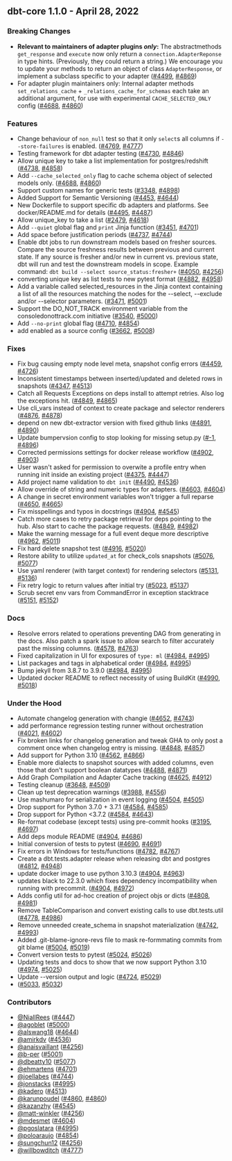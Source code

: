 ## dbt-core 1.1.0 - April 28, 2022
### Breaking Changes
- **Relevant to maintainers of adapter plugins _only_:** The abstractmethods `get_response` and `execute` now only return a `connection.AdapterReponse` in type hints. (Previously, they could return a string.) We encourage you to update your methods to return an object of class `AdapterResponse`, or implement a subclass specific to your adapter
 ([#4499](https://github.com/dbt-labs/dbt-core/issues/4499), [#4869](https://github.com/dbt-labs/dbt-core/pull/4869))
- For adapter plugin maintainers only: Internal adapter methods `set_relations_cache` + `_relations_cache_for_schemas` each take an additional argument, for use with experimental `CACHE_SELECTED_ONLY` config ([#4688](https://github.com/dbt-labs/dbt-core/issues/4688), [#4860](https://github.com/dbt-labs/dbt-core/pull/4860))
### Features
- Change behaviour of `non_null` test so that it only `select`s all columns if `--store-failures` is enabled. ([#4769](https://github.com/dbt-labs/dbt-core/issues/4769), [#4777](https://github.com/dbt-labs/dbt-core/pull/4777))
- Testing framework for dbt adapter testing ([#4730](https://github.com/dbt-labs/dbt-core/issues/4730), [#4846](https://github.com/dbt-labs/dbt-core/pull/4846))
- Allow unique key to take a list implementation for postgres/redshift ([#4738](https://github.com/dbt-labs/dbt-core/issues/4738), [#4858](https://github.com/dbt-labs/dbt-core/pull/4858))
- Add `--cache_selected_only` flag to cache schema object of selected models only. ([#4688](https://github.com/dbt-labs/dbt-core/issues/4688), [#4860](https://github.com/dbt-labs/dbt-core/pull/4860))
- Support custom names for generic tests ([#3348](https://github.com/dbt-labs/dbt-core/issues/3348), [#4898](https://github.com/dbt-labs/dbt-core/pull/4898))
- Added Support for Semantic Versioning ([#4453](https://github.com/dbt-labs/dbt-core/issues/4453), [#4644](https://github.com/dbt-labs/dbt-core/pull/4644))
- New Dockerfile to support specific db adapters and platforms. See docker/README.md for details ([#4495](https://github.com/dbt-labs/dbt-core/issues/4495), [#4487](https://github.com/dbt-labs/dbt-core/pull/4487))
- Allow unique_key to take a list ([#2479](https://github.com/dbt-labs/dbt-core/issues/2479), [#4618](https://github.com/dbt-labs/dbt-core/pull/4618))
- Add `--quiet` global flag and `print` Jinja function ([#3451](https://github.com/dbt-labs/dbt-core/issues/3451), [#4701](https://github.com/dbt-labs/dbt-core/pull/4701))
- Add space before justification periods ([#4737](https://github.com/dbt-labs/dbt-core/issues/4737), [#4744](https://github.com/dbt-labs/dbt-core/pull/4744))
- Enable dbt jobs to run downstream models based on fresher sources. Compare the source freshness results between previous and current state. If any source is fresher and/or new in current vs. previous state, dbt will run and test the downstream models in scope. Example command: `dbt build --select source_status:fresher+`  ([#4050](https://github.com/dbt-labs/dbt-core/issues/4050), [#4256](https://github.com/dbt-labs/dbt-core/pull/4256))
- converting unique key as list tests to new pytest format ([#4882](https://github.com/dbt-labs/dbt-core/issues/4882), [#4958](https://github.com/dbt-labs/dbt-core/pull/4958))
- Add a variable called selected_resources in the Jinja context containing a list of all the resources matching the nodes for  the --select, --exclude and/or --selector parameters. ([#3471](https://github.com/dbt-labs/dbt-core/issues/3471), [#5001](https://github.com/dbt-labs/dbt-core/pull/5001))
- Support the DO_NOT_TRACK environment variable from the consoledonottrack.com initiative ([#3540](https://github.com/dbt-labs/dbt-core/issues/3540), [#5000](https://github.com/dbt-labs/dbt-core/pull/5000))
- Add `--no-print` global flag ([#4710](https://github.com/dbt-labs/dbt-core/issues/4710), [#4854](https://github.com/dbt-labs/dbt-core/pull/4854))
- add enabled as a source config ([#3662](https://github.com/dbt-labs/dbt-core/issues/3662), [#5008](https://github.com/dbt-labs/dbt-core/pull/5008))
### Fixes
- Fix bug causing empty node level meta, snapshot config errors ([#4459](https://github.com/dbt-labs/dbt-core/issues/4459), [#4726](https://github.com/dbt-labs/dbt-core/pull/4726))
- Inconsistent timestamps between inserted/updated and deleted rows in snapshots ([#4347](https://github.com/dbt-labs/dbt-core/issues/4347), [#4513](https://github.com/dbt-labs/dbt-core/pull/4513))
- Catch all Requests Exceptions on deps install to attempt retries.  Also log the exceptions hit. ([#4849](https://github.com/dbt-labs/dbt-core/issues/4849), [#4865](https://github.com/dbt-labs/dbt-core/pull/4865))
- Use cli_vars instead of context to create package and selector renderers ([#4876](https://github.com/dbt-labs/dbt-core/issues/4876), [#4878](https://github.com/dbt-labs/dbt-core/pull/4878))
- depend on new dbt-extractor version with fixed github links ([#4891](https://github.com/dbt-labs/dbt-core/issues/4891), [#4890](https://github.com/dbt-labs/dbt-core/pull/4890))
- Update bumpervsion config to stop looking for missing setup.py ([#-1](https://github.com/dbt-labs/dbt-core/issues/-1), [#4896](https://github.com/dbt-labs/dbt-core/pull/4896))
- Corrected permissions settings for docker release workflow ([#4902](https://github.com/dbt-labs/dbt-core/issues/4902), [#4903](https://github.com/dbt-labs/dbt-core/pull/4903))
- User wasn't asked for permission to overwite a profile entry when running init inside an existing project ([#4375](https://github.com/dbt-labs/dbt-core/issues/4375), [#4447](https://github.com/dbt-labs/dbt-core/pull/4447))
- Add project name validation to `dbt init` ([#4490](https://github.com/dbt-labs/dbt-core/issues/4490), [#4536](https://github.com/dbt-labs/dbt-core/pull/4536))
- Allow override of string and numeric types for adapters. ([#4603](https://github.com/dbt-labs/dbt-core/issues/4603), [#4604](https://github.com/dbt-labs/dbt-core/pull/4604))
- A change in secret environment variables won't trigger a full reparse ([#4650](https://github.com/dbt-labs/dbt-core/issues/4650), [#4665](https://github.com/dbt-labs/dbt-core/pull/4665))
- Fix misspellings and typos in docstrings ([#4904](https://github.com/dbt-labs/dbt-core/issues/4904), [#4545](https://github.com/dbt-labs/dbt-core/pull/4545))
- Catch more cases to retry package retrieval for deps pointing to the hub.  Also start to cache the package requests. ([#4849](https://github.com/dbt-labs/dbt-core/issues/4849), [#4982](https://github.com/dbt-labs/dbt-core/pull/4982))
- Make the warning message for a full event deque more descriptive ([#4962](https://github.com/dbt-labs/dbt-core/issues/4962), [#5011](https://github.com/dbt-labs/dbt-core/pull/5011))
- Fix hard delete snapshot test ([#4916](https://github.com/dbt-labs/dbt-core/issues/4916), [#5020](https://github.com/dbt-labs/dbt-core/pull/5020))
- Restore ability to utilize `updated_at` for check_cols snapshots ([#5076](https://github.com/dbt-labs/dbt-core/issues/5076), [#5077](https://github.com/dbt-labs/dbt-core/pull/5077))
- Use yaml renderer (with target context) for rendering selectors ([#5131](https://github.com/dbt-labs/dbt-core/issues/5131), [#5136](https://github.com/dbt-labs/dbt-core/pull/5136))
- Fix retry logic to return values after initial try ([#5023](https://github.com/dbt-labs/dbt-core/issues/5023), [#5137](https://github.com/dbt-labs/dbt-core/pull/5137))
- Scrub secret env vars from CommandError in exception stacktrace ([#5151](https://github.com/dbt-labs/dbt-core/issues/5151), [#5152](https://github.com/dbt-labs/dbt-core/pull/5152))
### Docs
- Resolve errors related to operations preventing DAG from generating in the docs.  Also patch a spark issue to allow search to filter accurately past the missing columns. ([#4578](https://github.com/dbt-labs/dbt-core/issues/4578), [#4763](https://github.com/dbt-labs/dbt-core/pull/4763))
- Fixed capitalization in UI for exposures of `type: ml` ([#4984](https://github.com/dbt-labs/dbt-core/issues/4984), [#4995](https://github.com/dbt-labs/dbt-core/pull/4995))
- List packages and tags in alphabetical order ([#4984](https://github.com/dbt-labs/dbt-core/issues/4984), [#4995](https://github.com/dbt-labs/dbt-core/pull/4995))
- Bump jekyll from 3.8.7 to 3.9.0 ([#4984](https://github.com/dbt-labs/dbt-core/issues/4984), [#4995](https://github.com/dbt-labs/dbt-core/pull/4995))
- Updated docker README to reflect necessity of using BuildKit ([#4990](https://github.com/dbt-labs/dbt-core/issues/4990), [#5018](https://github.com/dbt-labs/dbt-core/pull/5018))
### Under the Hood
- Automate changelog generation with changie ([#4652](https://github.com/dbt-labs/dbt-core/issues/4652), [#4743](https://github.com/dbt-labs/dbt-core/pull/4743))
- add performance regression testing runner without orchestration ([#4021](https://github.com/dbt-labs/dbt-core/issues/4021), [#4602](https://github.com/dbt-labs/dbt-core/pull/4602))
- Fix broken links for changelog generation and tweak GHA to only post a comment once when changelog entry is missing. ([#4848](https://github.com/dbt-labs/dbt-core/issues/4848), [#4857](https://github.com/dbt-labs/dbt-core/pull/4857))
- Add support for Python 3.10 ([#4562](https://github.com/dbt-labs/dbt-core/issues/4562), [#4866](https://github.com/dbt-labs/dbt-core/pull/4866))
- Enable more dialects to snapshot sources with added columns, even those that don't support boolean datatypes ([#4488](https://github.com/dbt-labs/dbt-core/issues/4488), [#4871](https://github.com/dbt-labs/dbt-core/pull/4871))
- Add Graph Compilation and Adapter Cache tracking ([#4625](https://github.com/dbt-labs/dbt-core/issues/4625), [#4912](https://github.com/dbt-labs/dbt-core/pull/4912))
- Testing cleanup ([#3648](https://github.com/dbt-labs/dbt-core/issues/3648), [#4509](https://github.com/dbt-labs/dbt-core/pull/4509))
- Clean up test deprecation warnings ([#3988](https://github.com/dbt-labs/dbt-core/issues/3988), [#4556](https://github.com/dbt-labs/dbt-core/pull/4556))
- Use mashumaro for serialization in event logging ([#4504](https://github.com/dbt-labs/dbt-core/issues/4504), [#4505](https://github.com/dbt-labs/dbt-core/pull/4505))
- Drop support for Python 3.7.0 + 3.7.1 ([#4584](https://github.com/dbt-labs/dbt-core/issues/4584), [#4585](https://github.com/dbt-labs/dbt-core/pull/4585))
- Drop support for Python <3.7.2 ([#4584](https://github.com/dbt-labs/dbt-core/issues/4584), [#4643](https://github.com/dbt-labs/dbt-core/pull/4643))
- Re-format codebase (except tests) using pre-commit hooks ([#3195](https://github.com/dbt-labs/dbt-core/issues/3195), [#4697](https://github.com/dbt-labs/dbt-core/pull/4697))
- Add deps module README ([#4904](https://github.com/dbt-labs/dbt-core/issues/4904), [#4686](https://github.com/dbt-labs/dbt-core/pull/4686))
- Initial conversion of tests to pytest ([#4690](https://github.com/dbt-labs/dbt-core/issues/4690), [#4691](https://github.com/dbt-labs/dbt-core/pull/4691))
- Fix errors in Windows for tests/functions ([#4782](https://github.com/dbt-labs/dbt-core/issues/4782), [#4767](https://github.com/dbt-labs/dbt-core/pull/4767))
- Create a dbt.tests.adapter release when releasing dbt and postgres ([#4812](https://github.com/dbt-labs/dbt-core/issues/4812), [#4948](https://github.com/dbt-labs/dbt-core/pull/4948))
- update docker image to use python 3.10.3 ([#4904](https://github.com/dbt-labs/dbt-core/issues/4904), [#4963](https://github.com/dbt-labs/dbt-core/pull/4963))
- updates black to 22.3.0 which fixes dependency incompatibility when running with precommit. ([#4904](https://github.com/dbt-labs/dbt-core/issues/4904), [#4972](https://github.com/dbt-labs/dbt-core/pull/4972))
- Adds config util for ad-hoc creation of project objs or dicts ([#4808](https://github.com/dbt-labs/dbt-core/issues/4808), [#4981](https://github.com/dbt-labs/dbt-core/pull/4981))
- Remove TableComparison and convert existing calls to use dbt.tests.util ([#4778](https://github.com/dbt-labs/dbt-core/issues/4778), [#4986](https://github.com/dbt-labs/dbt-core/pull/4986))
- Remove unneeded create_schema in snapshot materialization ([#4742](https://github.com/dbt-labs/dbt-core/issues/4742), [#4993](https://github.com/dbt-labs/dbt-core/pull/4993))
- Added .git-blame-ignore-revs file to mask re-formmating commits from git blame ([#5004](https://github.com/dbt-labs/dbt-core/issues/5004), [#5019](https://github.com/dbt-labs/dbt-core/pull/5019))
- Convert version tests to pytest ([#5024](https://github.com/dbt-labs/dbt-core/issues/5024), [#5026](https://github.com/dbt-labs/dbt-core/pull/5026))
- Updating tests and docs to show that we now support Python 3.10 ([#4974](https://github.com/dbt-labs/dbt-core/issues/4974), [#5025](https://github.com/dbt-labs/dbt-core/pull/5025))
- Update --version output and logic ([#4724](https://github.com/dbt-labs/dbt-core/issues/4724), [#5029](https://github.com/dbt-labs/dbt-core/pull/5029))
-  ([#5033](https://github.com/dbt-labs/dbt-core/issues/5033), [#5032](https://github.com/dbt-labs/dbt-core/pull/5032))

### Contributors
- [@NiallRees](https://github.com/NiallRees) ([#4447](https://github.com/dbt-labs/dbt-core/pull/4447))
- [@agoblet](https://github.com/agoblet) ([#5000](https://github.com/dbt-labs/dbt-core/pull/5000))
- [@alswang18](https://github.com/alswang18) ([#4644](https://github.com/dbt-labs/dbt-core/pull/4644))
- [@amirkdv](https://github.com/amirkdv) ([#4536](https://github.com/dbt-labs/dbt-core/pull/4536))
- [@anaisvaillant](https://github.com/anaisvaillant) ([#4256](https://github.com/dbt-labs/dbt-core/pull/4256))
- [@b-per](https://github.com/b-per) ([#5001](https://github.com/dbt-labs/dbt-core/pull/5001))
- [@dbeatty10](https://github.com/dbeatty10) ([#5077](https://github.com/dbt-labs/dbt-core/pull/5077))
- [@ehmartens](https://github.com/ehmartens) ([#4701](https://github.com/dbt-labs/dbt-core/pull/4701))
- [@joellabes](https://github.com/joellabes) ([#4744](https://github.com/dbt-labs/dbt-core/pull/4744))
- [@jonstacks](https://github.com/jonstacks) ([#4995](https://github.com/dbt-labs/dbt-core/pull/4995))
- [@kadero](https://github.com/kadero) ([#4513](https://github.com/dbt-labs/dbt-core/pull/4513))
- [@karunpoudel](https://github.com/karunpoudel) ([#4860](https://github.com/dbt-labs/dbt-core/pull/4860), [#4860](https://github.com/dbt-labs/dbt-core/pull/4860))
- [@kazanzhy](https://github.com/kazanzhy) ([#4545](https://github.com/dbt-labs/dbt-core/pull/4545))
- [@matt-winkler](https://github.com/matt-winkler) ([#4256](https://github.com/dbt-labs/dbt-core/pull/4256))
- [@mdesmet](https://github.com/mdesmet) ([#4604](https://github.com/dbt-labs/dbt-core/pull/4604))
- [@pgoslatara](https://github.com/pgoslatara) ([#4995](https://github.com/dbt-labs/dbt-core/pull/4995))
- [@poloaraujo](https://github.com/poloaraujo) ([#4854](https://github.com/dbt-labs/dbt-core/pull/4854))
- [@sungchun12](https://github.com/sungchun12) ([#4256](https://github.com/dbt-labs/dbt-core/pull/4256))
- [@willbowditch](https://github.com/willbowditch) ([#4777](https://github.com/dbt-labs/dbt-core/pull/4777))
